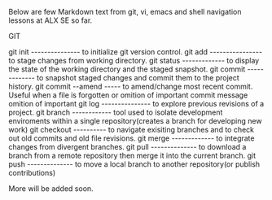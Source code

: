 Below are few Markdown text from git, vi, emacs and shell navigation lessons at ALX SE so far.

GIT

git init --------------- to initialize git version control.
git add ---------------- to stage changes from working directory.
git status ------------- to display the state of the working directory and the staged snapshot.
git commit ------------- to snapshot staged changes and commit them to the project history.
git commit --amend ----- to amend/change most recent commit. Useful when a file is forgotten or omition of important  commit message omition of important
git log --------------- to explore previous revisions of a project.
git branch ------------ tool used to isolate development enviroments within a single repository(creates a branch for developing new work)
git checkout ---------- to navigate exisiting branches and to check out old commits and old file revisions.
git merge ------------- to integrate changes from divergent branches.
git pull -------------- to download a branch from a remote repository then merge it into the current branch.
git push -------------- to move a local branch to another repository(or publish contributions)



More will be added soon. 
